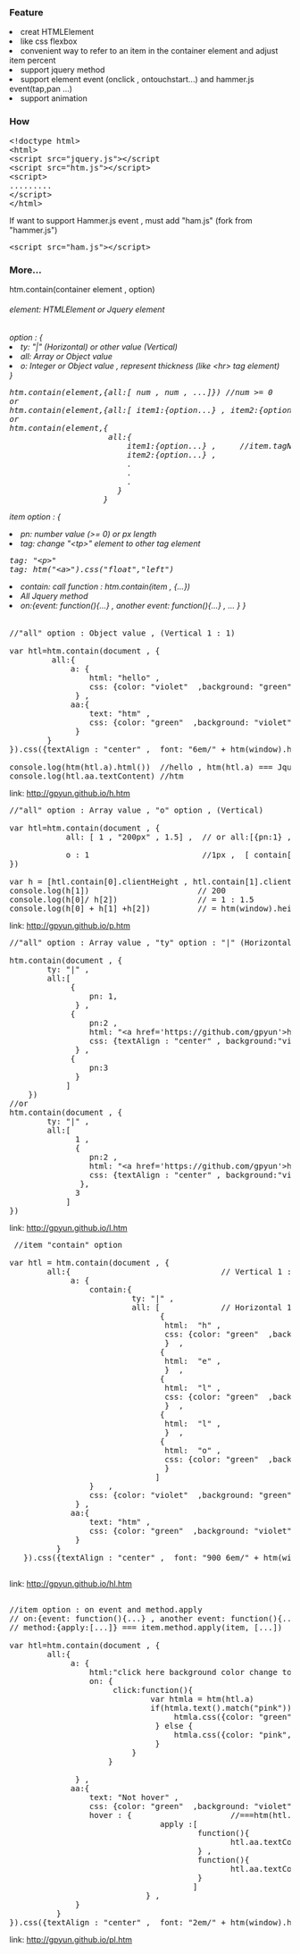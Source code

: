 ﻿<h3>Feature</h3>

<li> creat HTMLElement </li>
<li> like css flexbox
<li> convenient way to refer to an item in the container element and adjust item percent
<li> support  jquery method </li>
<li> support element event (onclick , ontouchstart...) and hammer.js event(tap,pan ...)
<li> support animation

<h3> How </h3>

 <pre>
&lt;!doctype html&gt;
&lt;html&gt;
&lt;script src="jquery.js"&gt;&lt;/script
&lt;script src="htm.js"&gt;&lt;/script&gt;
&lt;script&gt;
.........
&lt;/script&gt;
&lt;/html&gt;
</pre>
If want to support Hammer.js event , must add "ham.js" (fork from "hammer.js")
<pre>&lt;script src="ham.js"&gt;&lt;/script&gt;</pre>

<h3>More...</h3>
htm.contain(container element , option)

<h6>element: HTMLElement or Jquery element</h6>
<h6>option : {
<li>            ty: "|" (Horizontal) or other value (Vertical) </li>
<li>           all:  Array or Object value</li>
<li>             o: Integer or Object value , represent thickness (like &lt;hr&gt; tag element) </li>   
            }

<pre>
htm.contain(element,{all:[ num , num , ...]}) //num >= 0
or
htm.contain(element,{all:[ item1:{option...} , item2:{option...} , ...]})                        
or   
htm.contain(element,{                         
                     all:{
                         item1:{option...} ,     //item.tagName== "TP" , &lt;tp&gt; element
                         item2:{option...} ,    
                         .
                         .
                         .
                       }
                    }
</pre>
item option : { 
<li>pn: number value (>= 0) or px length</li>
<li>tag: change "&lt;tp&gt;" element to other tag element</li>
<pre>
tag: "&lt;p&gt;"
tag: htm("&lt;a&gt;").css("float","left")
</pre> 
<li>contain: call function : htm.contain(item , {...})</li>
<li> All Jquery method </li> 
<li> on:{event: function(){...} , another event: function(){...} , ... }
} </h6>

<pre>
<tt>//"all" option : Object value , (Vertical 1 : 1)</tt>

var htl=htm.contain(document , {
         all:{
             a: {
                 html: "hello" ,
                 css: {color: "violet"  ,background: "green"}
              } ,
             aa:{
                 text: "htm" ,
                 css: {color: "green"  ,background: "violet"}
              }
        }
}).css({textAlign : "center" ,  font: "6em/" + htm(window).height()/2 + "px htm"})

console.log(htm(htl.a).html())  <tt>//hello , htm(htl.a) === Jquery(htl.a)</tt>
console.log(htl.aa.textContent) <tt>//htm</tt>
</pre>
link:  <a href= "h.htm"> http://gpyun.github.io/h.htm </a>
<pre>
<tt>//"all" option : Array value , "o" option , (Vertical)</tt>

var htl=htm.contain(document , {
            all: [ 1 , "200px" , 1.5] ,  <tt>// or all:[{pn:1} , {pn:"200px"} , {pn:1.5}]</tt>
            
            o : 1                        <tt>//1px ,  [ contain[0] , "o" Object , contain[1] , "o" Object , contain[2]]</tt>
})

var h = [htl.contain[0].clientHeight , htl.contain[1].clientHeight , htl.contain[2].clientHeight ]
console.log(h[1])                       <tt>// 200 </tt>
console.log(h[0]/ h[2])                 <tt>// = 1 : 1.5 </tt>
console.log(h[0] + h[1] +h[2])          <tt>// = htm(window).height() - 2px  , two "o" Object : total 2px </tt>
</pre>
link:  <a href= "p.htm"> http://gpyun.github.io/p.htm </a>

<pre>
<tt>//"all" option : Array value , "ty" option : "|" (Horizontal 1 : 2 : 3)</tt>

htm.contain(document , {
        ty: "|" , 
        all:[
             {
                 pn: 1,
              } ,
             {
                 pn:2 ,
                 html: "&lt;a href='https://github.com/gpyun'&gt;https://github.com/gpyun&lt;/a&gt;" ,
                 css: {textAlign : "center" , background:"violet" , lineHeight : htm(window).height() + "px"}
              } ,
             {
                 pn:3
              }
            ]
    })
<tt>//or</tt>
htm.contain(document , {
        ty: "|" , 
        all:[
              1 ,
              {
                 pn:2 ,
                 html: "&lt;a href='https://github.com/gpyun'&gt;https://github.com/gpyun&lt;/a&gt;" ,
                 css: {textAlign : "center" , background:"violet" , lineHeight : htm(window).height() + "px"}
               },
              3
            ]
})
</pre>
link:  <a href= "l.htm"> http://gpyun.github.io/l.htm </a>
<pre>
 <tt>//item "contain" option </tt>

var htl = htm.contain(document , {
        all:{                                <tt>// Vertical 1 : 1 </tt>
             a: {
                 contain:{
                          ty: "|" ,
                          all: [             <tt>// Horizontal 1 : 1 : 1 : 1 : 1 </tt>        
                                {
                                 html:  "h" ,
                                 css: {color: "green"  ,background: "lightgreen"}
                                 }  ,
                                {
                                 html:  "e" ,
                                 }  ,
                                {
                                 html:  "l" ,
                                 css: {color: "green"  ,background: "lightgreen"}
                                 }  ,
                                {
                                 html:  "l" ,
                                 }  ,
                                {
                                 html:  "o" ,
                                 css: {color: "green"  ,background: "lightgreen"}
                                 }
                               ]
                 }   ,
                 css: {color: "violet"  ,background: "green"}
              } ,
             aa:{
                 text: "htm" ,
                 css: {color: "green"  ,background: "violet"}
              }
          }
   }).css({textAlign : "center" ,  font: "900 6em/" + htm(window).height()/2 + "px htm"})

</pre>

link:  <a href= "hl.htm"> http://gpyun.github.io/hl.htm </a>
<pre>

<tt>//item option : on event and method.apply
// on:{event: function(){...} , another event: function(){...} , ... }
// method:{apply:[...]} === item.method.apply(item, [...])
</tt>
var htl=htm.contain(document , {
        all:{
             a: {
                 html:"click here background color change to pink" ,
                 on: {
                      click:function(){
                              var htmla = htm(htl.a)
                              if(htmla.text().match("pink")){
                                   htmla.css({color: "green","background":"pink"}).text("click here background color change to green")
                               } else {
                                   htmla.css({color: "pink","background":"green"}).text("click here background color change to pink")
                               }
                          }
                     }
                 
              } ,               
             aa:{
                 text: "Not hover" ,
                 css: {color: "green"  ,background: "violet"} ,
                 hover : {                     <tt>//===htm(htl.aa).hover.apply(htm(htl.aa) , [function(){...} , function(){...}])</tt>
                                apply :[
                                        function(){
                                               htl.aa.textContent = "Hover"     
                                        } ,
                                        function(){
                                               htl.aa.textContent = "Not hover"     
                                        }
                                       ]
                             } ,
              }
          }
}).css({textAlign : "center" ,  font: "2em/" + htm(window).height()/2 + "px htm"})
</pre>
link:  <a href= "hl.htm"> http://gpyun.github.io/pl.htm </a>